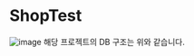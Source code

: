 # ShopTest
![image](https://user-images.githubusercontent.com/97156127/171167858-d84f98fb-55e6-4c4b-b825-e08f0183aeb1.png)
해당 프로젝트의 DB 구조는 위와 같습니다.
